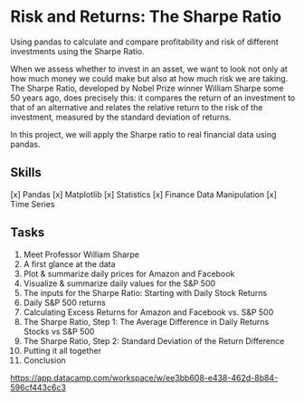 # Risk and Returns: The Sharpe Ratio
 Using pandas to calculate and compare profitability and risk of different investments using the Sharpe Ratio.

When we assess whether to invest in an asset, we want to look not only at how much money we could make but also at how much risk we are taking. The Sharpe Ratio, developed by Nobel Prize winner William Sharpe some 50 years ago, does precisely this: it compares the return of an investment to that of an alternative and relates the relative return to the risk of the investment, measured by the standard deviation of returns.

In this project, we will apply the Sharpe ratio to real financial data using pandas.

## Skills
[x] Pandas
[x] Matplotlib
[x] Statistics
[x] Finance Data Manipulation
[x] Time Series

## Tasks
1. Meet Professor William Sharpe
2. A first glance at the data
3. Plot & summarize daily prices for Amazon and Facebook
4. Visualize & summarize daily values for the S&P 500
5. The inputs for the Sharpe Ratio: Starting with Daily Stock Returns
6. Daily S&P 500 returns
7. Calculating Excess Returns for Amazon and Facebook vs. S&P 500
8. The Sharpe Ratio, Step 1: The Average Difference in Daily Returns Stocks vs S&P 500
9. The Sharpe Ratio, Step 2: Standard Deviation of the Return Difference
10. Putting it all together
11. Conclusion


https://app.datacamp.com/workspace/w/ee3bb608-e438-462d-8b84-596cf443c6c3